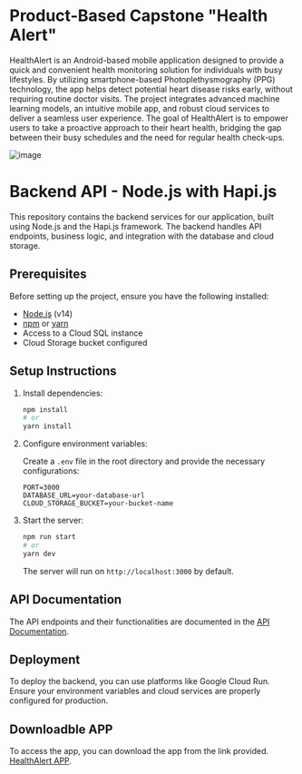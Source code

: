 # Product-Based Capstone "Health Alert"
HealthAlert is an Android-based mobile application designed to provide a quick and convenient health monitoring solution for individuals with busy lifestyles. By utilizing smartphone-based Photoplethysmography (PPG) technology, the app helps detect potential heart disease risks early, without requiring routine doctor visits. The project integrates advanced machine learning models, an intuitive mobile app, and robust cloud services to deliver a seamless user experience. The goal of HealthAlert is to empower users to take a proactive approach to their heart health, bridging the gap between their busy schedules and the need for regular health check-ups.

![image](https://github.com/user-attachments/assets/658af91b-f47d-430c-8cc4-e2bc82c7277b)


# Backend API - Node.js with Hapi.js

This repository contains the backend services for our application, built using Node.js and the Hapi.js framework. The backend handles API endpoints, business logic, and integration with the database and cloud storage.

## Prerequisites

Before setting up the project, ensure you have the following installed:

- [Node.js](https://nodejs.org/) (v14)
- [npm](https://www.npmjs.com/) or [yarn](https://yarnpkg.com/)
- Access to a Cloud SQL instance
- Cloud Storage bucket configured

## Setup Instructions

1. Install dependencies:

   ```bash
   npm install
   # or
   yarn install
   ```

2. Configure environment variables:

   Create a `.env` file in the root directory and provide the necessary configurations:

   ```env
   PORT=3000
   DATABASE_URL=your-database-url
   CLOUD_STORAGE_BUCKET=your-bucket-name
   ```

3. Start the server:

   ```bash
   npm run start
   # or
   yarn dev
   ```

   The server will run on `http://localhost:3000` by default.

## API Documentation

The API endpoints and their functionalities are documented in the [API Documentation](https://documenter.getpostman.com/view/40190244/2sAYBbeUmB).

## Deployment

To deploy the backend, you can use platforms like Google Cloud Run. Ensure your environment variables and cloud services are properly configured for production.

## Downloadble APP

To access the app, you can download the app from the link provided. [HealthAlert APP](https://drive.google.com/file/d/1iO54bYQ0eoQZTvWS20C9Us-QVPrrU6E5/view?usp=drive_link).


